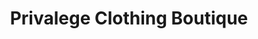 ---
title: "Privalege Clothing Boutique"
url: /surrey/privalege-clothing-boutique/
shop: clothes
---